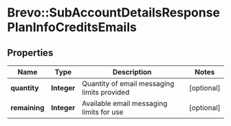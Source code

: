 # Brevo::SubAccountDetailsResponsePlanInfoCreditsEmails

## Properties
Name | Type | Description | Notes
------------ | ------------- | ------------- | -------------
**quantity** | **Integer** | Quantity of email messaging limits provided | [optional] 
**remaining** | **Integer** | Available email messaging limits for use | [optional] 



